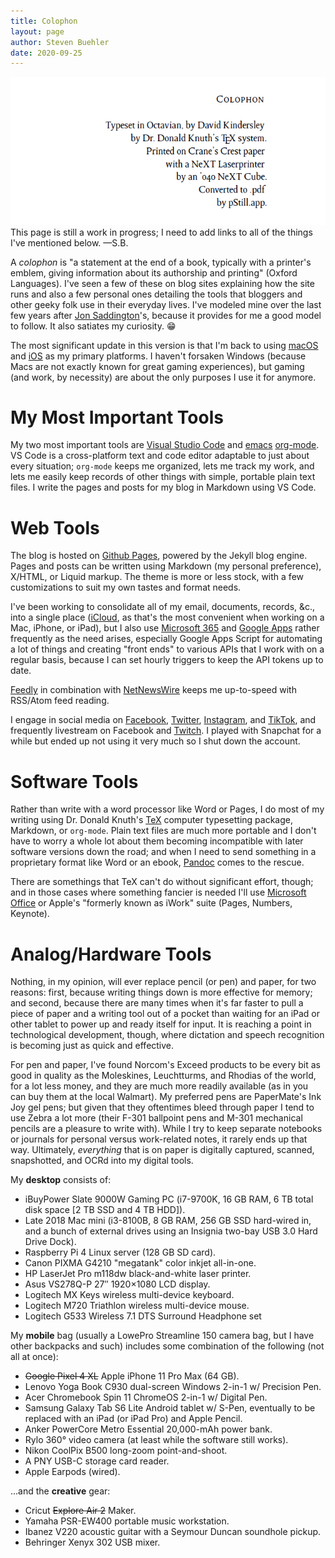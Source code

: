 ```yaml
---
title: Colophon
layout: page
author: Steven Buehler
date: 2020-09-25
---
```


<div align="center"><img src="/images/colophon.png" /></div>

<div style="border: 1px red">
This page is still a work in progress; I need to add links to all of the things I've mentioned below. &mdash;S.B.
</div>

A _colophon_ is "a statement at the end of a book, typically with a printer's emblem, giving information about its authorship and printing" (Oxford Languages).  I've seen a few of these on blog sites explaining how the site runs and also a few personal ones detailing the tools that bloggers and other geeky folk use in their everyday lives.  I've modeled mine over the last few years after [Jon Saddington](https://john.do/colophon)'s, because it provides for me a good model to follow. It also satiates my curiosity. 😁

The most significant update in this version is that I'm back to using [macOS](https://www.apple.com/macos) and [iOS](https://www.apple.com/iphone) as my primary platforms. I haven't forsaken Windows (because Macs are not exactly known for great gaming experiences), but gaming (and work, by necessity) are about the only purposes I use it for anymore.

# My Most Important Tools

My two most important tools are [Visual Studio Code](https://code.visualstudio.com) and [emacs](https://www.emacs.org) [org-mode](https://orgmode.org). VS Code is a cross-platform text and code editor adaptable to just about every situation; `org-mode` keeps me organized, lets me track my work, and lets me easily keep records of other things with simple, portable plain text files. I write the pages and posts for my blog in Markdown using VS Code.

# Web Tools

The blog is hosted on [Github Pages](https://pages.github.io), powered by the Jekyll blog engine. Pages and posts can be written using Markdown (my personal preference), X/HTML, or Liquid markup. The theme is more or less stock, with a few customizations to suit my own tastes and format needs.

I've been working to consolidate all of my email, documents, records, &c., into a single place ([iCloud](https://www.icloud.com), as that's the most convenient when working on a Mac, iPhone, or iPad), but I also use [Microsoft 365](https://www.office365.com) and [Google Apps](https://apps.google.com) rather frequently as the need arises, especially Google Apps Script for automating a lot of things and creating "front ends" to various APIs that I work with on a regular basis, because I can set hourly triggers to keep the API tokens up to date.

[Feedly](https://www.feedly.com) in combination with [NetNewsWire](https://ranchero.com/netnewswire/) keeps me up-to-speed with RSS/Atom feed reading.

I engage in social media on [Facebook](https://www.facebook.com/stevenwatsonbuehler), [Twitter](https://twitter.com/stevenwbuehler), [Instagram](https://instagram.com/stevenwbuehler), and [TikTok](https://tiktok.com/@stevenwbuehler), and frequently livestream on Facebook and [Twitch](https://www.twitch.tv/stevenwbuehler). I played with Snapchat for a while but ended up not using it very much so I shut down the account.

# Software Tools

Rather than write with a word processor like Word or Pages, I do most of my writing using Dr. Donald Knuth's [TeX](https://www.tug.org) computer typesetting package, Markdown, or `org-mode`. Plain text files are much more portable and I don't have to worry a whole lot about them becoming incompatible with later software versions down the road; and when I need to send something in a proprietary format like Word or an ebook, [Pandoc](https://www.pandoc.org) comes to the rescue.

There are somethings that TeX can't do without significant effort, though; and in those cases where something fancier is needed I'll use [Microsoft Office](https://www.office.com) or Apple's "formerly known as iWork" suite (Pages, Numbers, Keynote). 

# Analog/Hardware Tools

Nothing, in my opinion, will ever replace pencil (or pen) and paper, for two reasons: first, because writing things down is more effective for memory; and second, because there are many times when it's far faster to pull a piece of paper and a writing tool out of a pocket than waiting for an iPad or other tablet to power up and ready itself for input. It is reaching a point in technological development, though, where dictation and speech recognition is becoming just as quick and effective.

For pen and paper, I've found Norcom's Exceed products to be every bit as good in quality as the Moleskines, Leuchtturms, and Rhodias of the world, for a lot less money, and they are much more readily available (as in you can buy them at the local Walmart). My preferred pens are PaperMate's Ink Joy gel pens; but given that they oftentimes bleed through paper I tend to use Zebra a lot more (their F-301 ballpoint pens and M-301 mechanical pencils are a pleasure to write with). While I try to keep separate notebooks or journals for personal versus work-related notes, it rarely ends up that way. Ultimately, _everything_ that is on paper is digitally captured, scanned, snapshotted, and OCRd into my digital tools. 

My **desktop** consists of:

- iBuyPower Slate 9000W Gaming PC (i7-9700K, 16 GB RAM, 6 TB total disk space [2 TB SSD and 4 TB HDD]).
- Late 2018 Mac mini (i3-8100B, 8 GB RAM, 256 GB SSD hard-wired in, and a bunch of external drives using an Insignia two-bay USB 3.0 Hard Drive Dock). 
- Raspberry Pi 4 Linux server (128 GB SD card).
- Canon PIXMA G4210 "megatank" color inkjet all-in-one.
- HP LaserJet Pro m118dw black-and-white laser printer.
- Asus VS278Q-P 27&Prime; 1920&times;1080 LCD display.
- Logitech MX Keys wireless multi-device keyboard.
- Logitech M720 Triathlon wireless multi-device mouse.
- Logitech G533 Wireless 7.1 DTS Surround Headphone set

My **mobile** bag (usually a LowePro Streamline 150 camera bag, but I have other backpacks and such) includes some combination of the following (not all at once):

- ~~Google Pixel 4 XL~~ Apple iPhone 11 Pro Max (64 GB).
- Lenovo Yoga Book C930 dual-screen Windows 2-in-1 w/ Precision Pen.
- Acer Chromebook Spin 11 ChromeOS 2-in-1 w/ Digital Pen.
- Samsung Galaxy Tab S6 Lite Android tablet w/ S-Pen, eventually to be replaced with an iPad (or iPad Pro) and Apple Pencil.
- Anker PowerCore Metro Essential 20,000-mAh power bank.
- Rylo 360&deg; video camera (at least while the software still works).
- Nikon CoolPix B500 long-zoom point-and-shoot.
- A PNY USB-C storage card reader.
- Apple Earpods (wired).

...and the **creative** gear:

- Cricut ~~Explore Air 2~~ Maker.
- Yamaha PSR-EW400 portable music workstation.
- Ibanez V220 acoustic guitar with a Seymour Duncan soundhole pickup.
- Behringer Xenyx 302 USB mixer.